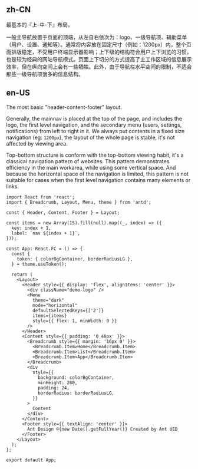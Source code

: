 ## zh-CN

最基本的『上-中-下』布局。

一般主导航放置于页面的顶端，从左自右依次为：logo、一级导航项、辅助菜单（用户、设置、通知等）。通常将内容放在固定尺寸（例如：1200px）内，整个页面排版稳定，不受用户终端显示器影响；上下级的结构符合用户上下浏览的习惯，也是较为经典的网站导航模式。页面上下切分的方式提高了主工作区域的信息展示效率，但在纵向空间上会有一些牺牲。此外，由于导航栏水平空间的限制，不适合那些一级导航项很多的信息结构。

## en-US

The most basic "header-content-footer" layout.

Generally, the mainnav is placed at the top of the page, and includes the logo, the first level navigation, and the secondary menu (users, settings, notifications) from left to right in it. We always put contents in a fixed size navigation (eg: `1200px`), the layout of the whole page is stable, it's not affected by viewing area.

Top-bottom structure is conform with the top-bottom viewing habit, it's a classical navigation pattern of websites. This pattern demonstrates efficiency in the main workarea, while using some vertical space. And because the horizontal space of the navigation is limited, this pattern is not suitable for cases when the first level navigation contains many elements or links.
```tsx
import React from 'react';
import { Breadcrumb, Layout, Menu, theme } from 'antd';

const { Header, Content, Footer } = Layout;

const items = new Array(15).fill(null).map((_, index) => ({
  key: index + 1,
  label: `nav ${index + 1}`,
}));

const App: React.FC = () => {
  const {
    token: { colorBgContainer, borderRadiusLG },
  } = theme.useToken();

  return (
    <Layout>
      <Header style={{ display: 'flex', alignItems: 'center' }}>
        <div className="demo-logo" />
        <Menu
          theme="dark"
          mode="horizontal"
          defaultSelectedKeys={['2']}
          items={items}
          style={{ flex: 1, minWidth: 0 }}
        />
      </Header>
      <Content style={{ padding: '0 48px' }}>
        <Breadcrumb style={{ margin: '16px 0' }}>
          <Breadcrumb.Item>Home</Breadcrumb.Item>
          <Breadcrumb.Item>List</Breadcrumb.Item>
          <Breadcrumb.Item>App</Breadcrumb.Item>
        </Breadcrumb>
        <div
          style={{
            background: colorBgContainer,
            minHeight: 280,
            padding: 24,
            borderRadius: borderRadiusLG,
          }}
        >
          Content
        </div>
      </Content>
      <Footer style={{ textAlign: 'center' }}>
        Ant Design ©{new Date().getFullYear()} Created by Ant UED
      </Footer>
    </Layout>
  );
};

export default App;
```
